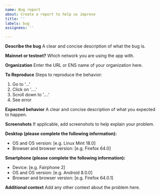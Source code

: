 ```yaml
---
name: Bug report
about: Create a report to help us improve
title: ''
labels: bug
assignees: ''

---
```


**Describe the bug**
A clear and concise description of what the bug is.

**Mainnet or testnet?**
Which network you are using the app with.

**Organization**
Enter the URL or ENS name of your organization here.

**To Reproduce**
Steps to reproduce the behavior:
1. Go to '...'
2. Click on '....'
3. Scroll down to '....'
4. See error

**Expected behavior**
A clear and concise description of what you expected to happen.

**Screenshots**
If applicable, add screenshots to help explain your problem.

**Desktop (please complete the following information):**
 - OS and OS version: [e.g. Linux Mint 18.0]
 - Browser and browser version: [e.g. Firefox 64.0]

**Smartphone (please complete the following information):**
 - Device: [e.g. Fairphone 2]
 - OS and OS version: [e.g. Android 8.0.0]
 - Browser and browser version: [e.g. Firefox 64.0.1]

**Additional context**
Add any other context about the problem here.
